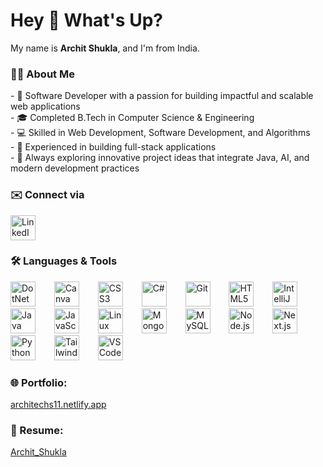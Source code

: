 <h1 align="left">Hey 👋 What's Up?</h1>

<p>My name is <b>Archit Shukla</b>, and I'm from India.</p>

###

<h3 align="left">👨‍💻 About Me</h3>
<p align="left">
- 💼 Software Developer with a passion for building impactful and scalable web applications<br>
- 🎓 Completed B.Tech in Computer Science & Engineering<br>
- 💻 Skilled in Web Development, Software Development, and Algorithms<br>
- 🚀 Experienced in building full-stack applications<br>
- 📌 Always exploring innovative project ideas that integrate Java, AI, and modern development practices
</p>

###

<h3 align="left">✉️ Connect via</h3>
<div style="display: flex; gap: 10px; align-items: center;">
  <a href="https://www.linkedin.com/in/architechs11/" target="_blank" style="text-decoration: none;">
    <img src="https://cdn.jsdelivr.net/gh/devicons/devicon/icons/linkedin/linkedin-original.svg" height="40" alt="LinkedIn" style="border: none; display: block; vertical-align: middle;">
  </a>
</div>

###

<h3 align="left">🛠 Languages & Tools</h3>

<div align="left">
  <img src="https://cdn.jsdelivr.net/gh/devicons/devicon/icons/dotnetcore/dotnetcore-original.svg" height="40" alt="DotNetCore" />
  <img width="22" />
  <img src="https://cdn.jsdelivr.net/gh/devicons/devicon/icons/canva/canva-original.svg" height="40" alt="Canva" />
  <img width="22" />
  <img src="https://cdn.jsdelivr.net/gh/devicons/devicon/icons/css3/css3-original.svg" height="40" alt="CSS3" />
  <img width="22" />
  <img src="https://cdn.jsdelivr.net/gh/devicons/devicon/icons/csharp/csharp-original.svg" height="40" alt="C#"/>
  <img width="22" />
  <img src="https://cdn.jsdelivr.net/gh/devicons/devicon/icons/git/git-original.svg" height="40" alt="Git" />
  <img width="22" />
  <img src="https://cdn.jsdelivr.net/gh/devicons/devicon/icons/html5/html5-original.svg" height="40" alt="HTML5" />
  <img width="22" />
  <img src="https://cdn.jsdelivr.net/gh/devicons/devicon/icons/intellij/intellij-original.svg" height="40" alt="IntelliJ" />
  <img width="22" />
  <img src="https://cdn.jsdelivr.net/gh/devicons/devicon/icons/java/java-original.svg" height="40" alt="Java" />
  <img width="22" />
  <img src="https://cdn.jsdelivr.net/gh/devicons/devicon/icons/javascript/javascript-original.svg" height="40" alt="JavaScript" />
  <img width="22" />
  <img src="https://cdn.jsdelivr.net/gh/devicons/devicon/icons/linux/linux-original.svg" height="40" alt="Linux" />
  <img width="22" />
  <img src="https://cdn.jsdelivr.net/gh/devicons/devicon/icons/mongodb/mongodb-original.svg" height="40" alt="MongoDB" />
  <img width="22" />
  <img src="https://cdn.jsdelivr.net/gh/devicons/devicon/icons/mysql/mysql-original.svg" height="40" alt="MySQL" />
  <img width="22" />
  <img src="https://cdn.jsdelivr.net/gh/devicons/devicon/icons/nodejs/nodejs-original.svg" height="40" alt="Node.js" />
  <img width="22" />
  <img src="https://cdn.jsdelivr.net/gh/devicons/devicon/icons/nextjs/nextjs-original.svg" height="40" alt="Next.js" />
  <img width="22" />
  <img src="https://cdn.jsdelivr.net/gh/devicons/devicon/icons/python/python-original.svg" height="40" alt="Python" />
  <img width="22" />
  <img src="https://cdn.jsdelivr.net/gh/devicons/devicon/icons/tailwindcss/tailwindcss-original-wordmark.svg" height="40" alt="TailwindCSS" />
  <img width="22" />
  <img src="https://cdn.jsdelivr.net/gh/devicons/devicon/icons/vscode/vscode-original.svg" height="40" alt="VS Code" />
</div>

###

<h3 align="left">🌐 Portfolio:</h3> 
<p><a href="https://architechs11.netlify.app/">architechs11.netlify.app</a></p>

###

<h3 align="left">📄 Resume:</h3> 
<p><a href="https://drive.google.com/file/d/127VYVHEjrD2cCFSPXz7oxbhF1k0vqGyV/view?usp=sharing">Archit_Shukla</a></p>
